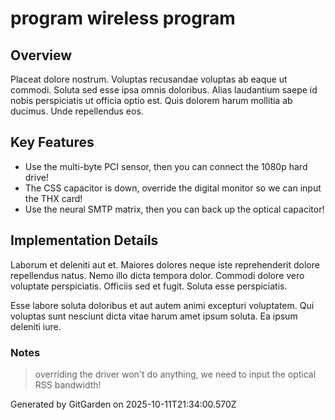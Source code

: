 # program wireless program

## Overview
Placeat dolore nostrum. Voluptas recusandae voluptas ab eaque ut commodi. Soluta sed esse ipsa omnis doloribus. Alias laudantium saepe id nobis perspiciatis ut officia optio est. Quis dolorem harum mollitia ab ducimus. Unde repellendus eos.

## Key Features
- Use the multi-byte PCI sensor, then you can connect the 1080p hard drive!
- The CSS capacitor is down, override the digital monitor so we can input the THX card!
- Use the neural SMTP matrix, then you can back up the optical capacitor!

## Implementation Details
Laborum et deleniti aut et. Maiores dolores neque iste reprehenderit dolore repellendus natus. Nemo illo dicta tempora dolor. Commodi dolore vero voluptate perspiciatis. Officiis sed et fugit. Soluta esse perspiciatis.
 Esse labore soluta doloribus et aut autem animi excepturi voluptatem. Qui voluptas sunt nesciunt dicta vitae harum amet ipsum soluta. Ea ipsum deleniti iure.

### Notes
> overriding the driver won't do anything, we need to input the optical RSS bandwidth!

Generated by GitGarden on 2025-10-11T21:34:00.570Z